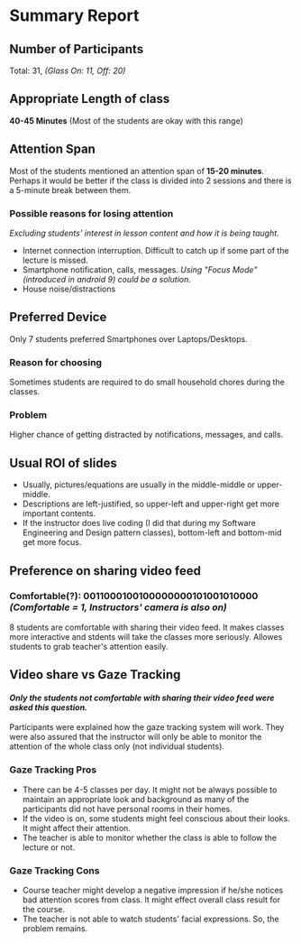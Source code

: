 
# Summary Report

## Number of Participants

Total: 31, *(Glass On: 11, Off: 20)*

## Appropriate Length of class

**40-45 Minutes** (Most of the students are okay with this range)

## Attention Span

Most of the students mentioned an attention span of **15-20 minutes**. Perhaps it would be better if the class is divided into 2 sessions and there is a 5-minute break between them.

### Possible reasons for losing attention

*Excluding students' interest in lesson content and how it is being taught.*

- Internet connection interruption. Difficult to catch up if some part of the lecture is missed.
- Smartphone notification, calls, messages. *Using "Focus Mode" (introduced in android 9) could be a solution.*
- House noise/distractions

## Preferred Device

Only 7 students preferred Smartphones over Laptops/Desktops.

### Reason for choosing

Sometimes students are required to do small household chores during the classes.

### Problem

Higher chance of getting distracted by notifications, messages, and calls.

## Usual ROI of slides

- Usually, pictures/equations are usually in the middle-middle or upper-middle.
- Descriptions are left-justified, so upper-left and upper-right get more important contents.
- If the instructor does live coding (I did that during my Software Engineering and Design pattern classes), bottom-left and bottom-mid get more focus.

## Preference on sharing video feed

### Comfortable(?): 0011000100100000000101001010000 *(Comfortable = 1, Instructors' camera is also on)*

8 students are comfortable with sharing their video feed. It makes classes more interactive and stdents will take the classes more seriously. Allowes students to grab teacher's attention easily.

## Video share vs Gaze Tracking

#### *Only the students **not comfortable** with sharing their video feed were asked this question.*

Participants were explained how the gaze tracking system will work. They were also assured that the instructor will only be able to monitor the attention of the whole class only (not individual students).

### Gaze Tracking Pros

- There can be 4-5 classes per day. It might not be always possible to maintain an appropriate look and background as many of the participants did not have personal rooms in their homes.
- If the video is on, some students might feel conscious about their looks. It might affect their attention.
- The teacher is able to monitor whether the class is able to follow the lecture or not.

### Gaze Tracking Cons

- Course teacher might develop a negative impression if he/she notices bad attention scores from class. It might effect overall class result for the course.
- The teacher is not able to watch students' facial expressions. So, the problem remains.